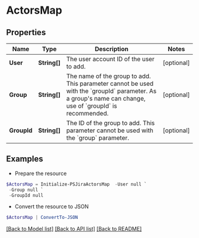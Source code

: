 # ActorsMap
## Properties

Name | Type | Description | Notes
------------ | ------------- | ------------- | -------------
**User** | **String[]** | The user account ID of the user to add. | [optional] 
**Group** | **String[]** | The name of the group to add. This parameter cannot be used with the &#x60;groupId&#x60; parameter. As a group&#39;s name can change, use of &#x60;groupId&#x60; is recommended. | [optional] 
**GroupId** | **String[]** | The ID of the group to add. This parameter cannot be used with the &#x60;group&#x60; parameter. | [optional] 

## Examples

- Prepare the resource
```powershell
$ActorsMap = Initialize-PSJiraActorsMap  -User null `
 -Group null `
 -GroupId null
```

- Convert the resource to JSON
```powershell
$ActorsMap | ConvertTo-JSON
```

[[Back to Model list]](../README.md#documentation-for-models) [[Back to API list]](../README.md#documentation-for-api-endpoints) [[Back to README]](../README.md)

